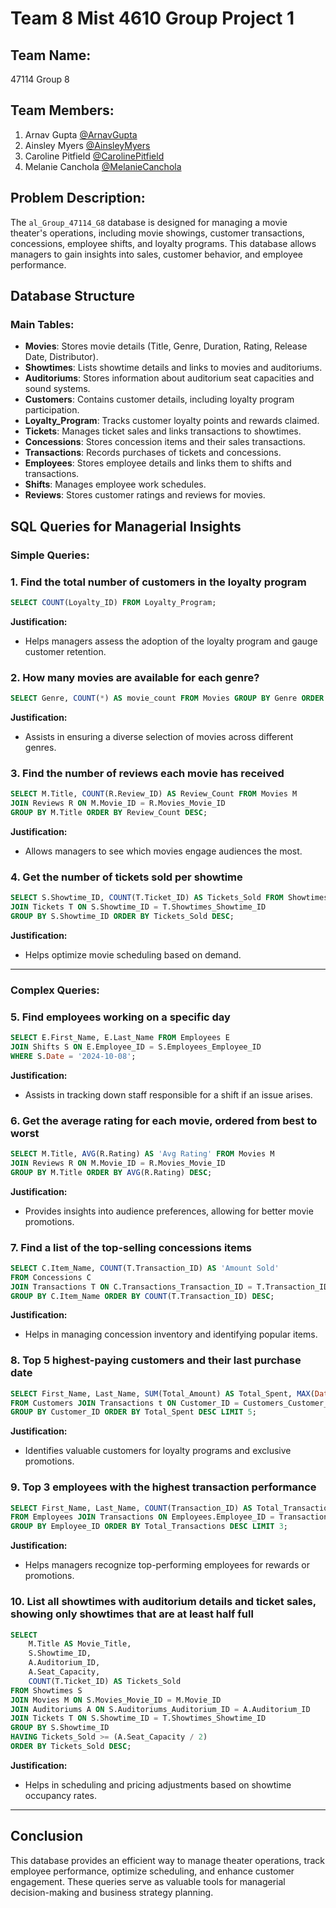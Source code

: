 # Team 8 Mist 4610 Group Project 1

## Team Name: 
47114 Group 8 

## Team Members:

1. Arnav Gupta [@ArnavGupta](https://www.github.com/akg93611)
2. Ainsley Myers [@AinsleyMyers](https://www.github.com/anm00752)
3. Caroline Pitfield [@CarolinePitfield](https://www.github.com/cgpitfield)
4. Melanie Canchola [@MelanieCanchola](https://www.github.com/mcanchola1)

## Problem Description:
The `al_Group_47114_G8` database is designed for managing a movie theater's operations, 
including movie showings, customer transactions, concessions, employee shifts, and loyalty programs. 
This database allows managers to gain insights into sales, customer behavior, and employee performance.

## **Database Structure**

### **Main Tables:**

- **Movies**: Stores movie details (Title, Genre, Duration, Rating, Release Date, Distributor).
- **Showtimes**: Lists showtime details and links to movies and auditoriums.
- **Auditoriums**: Stores information about auditorium seat capacities and sound systems.
- **Customers**: Contains customer details, including loyalty program participation.
- **Loyalty\_Program**: Tracks customer loyalty points and rewards claimed.
- **Tickets**: Manages ticket sales and links transactions to showtimes.
- **Concessions**: Stores concession items and their sales transactions.
- **Transactions**: Records purchases of tickets and concessions.
- **Employees**: Stores employee details and links them to shifts and transactions.
- **Shifts**: Manages employee work schedules.
- **Reviews**: Stores customer ratings and reviews for movies.

## **SQL Queries for Managerial Insights**

### **Simple Queries:**

### 1. **Find the total number of customers in the loyalty program**

```sql
SELECT COUNT(Loyalty_ID) FROM Loyalty_Program;
```

**Justification:**

- Helps managers assess the adoption of the loyalty program and gauge customer retention.

### 2. **How many movies are available for each genre?**

```sql
SELECT Genre, COUNT(*) AS movie_count FROM Movies GROUP BY Genre ORDER BY movie_count DESC;
```

**Justification:**

- Assists in ensuring a diverse selection of movies across different genres.

### 3. **Find the number of reviews each movie has received**

```sql
SELECT M.Title, COUNT(R.Review_ID) AS Review_Count FROM Movies M
JOIN Reviews R ON M.Movie_ID = R.Movies_Movie_ID
GROUP BY M.Title ORDER BY Review_Count DESC;
```

**Justification:**

- Allows managers to see which movies engage audiences the most.

### 4. **Get the number of tickets sold per showtime**

```sql
SELECT S.Showtime_ID, COUNT(T.Ticket_ID) AS Tickets_Sold FROM Showtimes S
JOIN Tickets T ON S.Showtime_ID = T.Showtimes_Showtime_ID
GROUP BY S.Showtime_ID ORDER BY Tickets_Sold DESC;
```

**Justification:**

- Helps optimize movie scheduling based on demand.

---

### **Complex Queries:**

### 5. **Find employees working on a specific day**

```sql
SELECT E.First_Name, E.Last_Name FROM Employees E
JOIN Shifts S ON E.Employee_ID = S.Employees_Employee_ID
WHERE S.Date = '2024-10-08';
```

**Justification:**

- Assists in tracking down staff responsible for a shift if an issue arises.

### 6. **Get the average rating for each movie, ordered from best to worst**

```sql
SELECT M.Title, AVG(R.Rating) AS 'Avg Rating' FROM Movies M
JOIN Reviews R ON M.Movie_ID = R.Movies_Movie_ID
GROUP BY M.Title ORDER BY AVG(R.Rating) DESC;
```

**Justification:**

- Provides insights into audience preferences, allowing for better movie promotions.

### 7. **Find a list of the top-selling concessions items**

```sql
SELECT C.Item_Name, COUNT(T.Transaction_ID) AS 'Amount Sold'
FROM Concessions C
JOIN Transactions T ON C.Transactions_Transaction_ID = T.Transaction_ID
GROUP BY C.Item_Name ORDER BY COUNT(T.Transaction_ID) DESC;
```

**Justification:**

- Helps in managing concession inventory and identifying popular items.

### 8. **Top 5 highest-paying customers and their last purchase date**

```sql
SELECT First_Name, Last_Name, SUM(Total_Amount) AS Total_Spent, MAX(Date) AS Last_Purchase
FROM Customers JOIN Transactions t ON Customer_ID = Customers_Customer_ID
GROUP BY Customer_ID ORDER BY Total_Spent DESC LIMIT 5;
```

**Justification:**

- Identifies valuable customers for loyalty programs and exclusive promotions.

### 9. **Top 3 employees with the highest transaction performance**

```sql
SELECT First_Name, Last_Name, COUNT(Transaction_ID) AS Total_Transactions
FROM Employees JOIN Transactions ON Employees.Employee_ID = Transactions.Employees_Employee_ID
GROUP BY Employee_ID ORDER BY Total_Transactions DESC LIMIT 3;
```

**Justification:**

- Helps managers recognize top-performing employees for rewards or promotions.

### 10. **List all showtimes with auditorium details and ticket sales, showing only showtimes that are at least half full**

```sql
SELECT
    M.Title AS Movie_Title,
    S.Showtime_ID,
    A.Auditorium_ID,
    A.Seat_Capacity,
    COUNT(T.Ticket_ID) AS Tickets_Sold
FROM Showtimes S
JOIN Movies M ON S.Movies_Movie_ID = M.Movie_ID
JOIN Auditoriums A ON S.Auditoriums_Auditorium_ID = A.Auditorium_ID
JOIN Tickets T ON S.Showtime_ID = T.Showtimes_Showtime_ID
GROUP BY S.Showtime_ID
HAVING Tickets_Sold >= (A.Seat_Capacity / 2)
ORDER BY Tickets_Sold DESC;
```

**Justification:**

- Helps in scheduling and pricing adjustments based on showtime occupancy rates.

---

## **Conclusion**

This database provides an efficient way to manage theater operations, track employee performance, optimize scheduling, and enhance customer engagement. 
These queries serve as valuable tools for managerial decision-making and business strategy planning.


